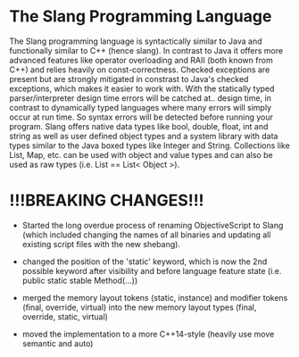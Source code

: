 # The Slang Programming Language

The Slang programming language is syntactically similar to Java and functionally similar to C++ (hence slang). In contrast to Java it offers more advanced features like operator overloading and RAII (both known from C++) and relies heavily on const-correctness. Checked exceptions are present but are strongly mitigated in constrast to Java's checked exceptions, which makes it easier to work with. With the statically typed parser/interpreter design time errors will be catched at.. design time, in contrast to dynamically typed languages where many errors will simply occur at run time. So syntax errors will be detected before running your program.
Slang offers native data types like bool, double, float, int and string as well as user defined object types and a system library with data types similar to the Java boxed types like Integer and String. Collections like List, Map, etc. can be used with object and value types and can also be used as raw types (i.e. List == List< Object >).




# !!!BREAKING CHANGES!!!

- Started the long overdue process of renaming ObjectiveScript to Slang (which included
changing the names of all binaries and updating all existing script files with the
new shebang).

- changed the position of the 'static' keyword, which is now the 2nd possible keyword
after visibility and before language feature state (i.e. public static stable Method(...))

- merged the memory layout tokens (static, instance) and modifier tokens (final, override, virtual) into the new memory layout types (final, override, static, virtual)

- moved the implementation to a more C++14-style (heavily use move semantic and auto)

